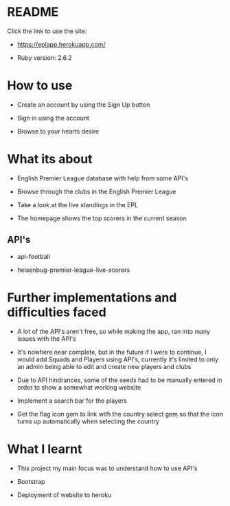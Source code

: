 # README

Click the link to use the site:

* https://eplapp.herokuapp.com/

* Ruby version: 2.6.2

# How to use

* Create an account by using the Sign Up button

* Sign in using the account

* Browse to your hearts desire

# What its about

* English Premier League database with help from some API's

* Browse through the clubs in the English Premier League

* Take a look at the live standings in the EPL

* The homepage shows the top scorers in the current season

## API's

* api-football

* heisenbug-premier-league-live-scorers

# Further implementations and difficulties faced

* A lot of the API's aren't free, so while making the app, ran into many issues with the API's

* It's nowhere near complete, but in the future if I were to continue, I would add Squads and Players using API's, currently it's limited to only an admin being able to edit and create new players and clubs

* Due to API hindrances, some of the seeds had to be manually entered in order to show a somewhat working website

* Implement a search bar for the players

* Get the flag icon gem to link with the country select gem so that the icon turns up automatically when selecting the country

# What I learnt

* This project my main focus was to understand how to use API's

* Bootstrap

* Deployment of website to heroku
